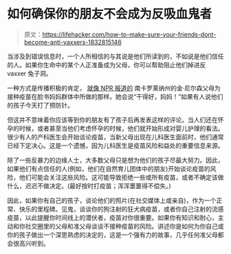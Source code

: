 # 如何确保你的朋友不会成为反吸血鬼者

> 原文：<https://lifehacker.com/how-to-make-sure-your-friends-dont-become-anti-vaxxers-1832815146>

当涉及到错误信息时，一个人所相信的与其说是他们所读到的，不如说是他们信任的人。如果你生命中的某个人正准备成为父母，你可以帮助阻止他们掉进反 vaxxer 兔子洞。



一种方式是传播积极的肯定， [就像 NPR 报道的](https://www.npr.org/sections/health-shots/2019/02/20/696259456/a-parent-to-parent-campaign-to-get-vaccine-rates-up) 南卡罗莱纳州的金·尼尔森父母为接种疫苗在脸书妈妈群体中所做的那样。她会说“干得好，妈妈！”如果有人说他们的孩子今天打了预防针。

但这并不意味着你应该等到你的朋友有了孩子后再发表这样的评论。当人们还在怀孕的时候，或者甚至当他们考虑怀孕的时候，他们就开始形成对婴儿护理的看法。很少有人的产科医生会开始谈论疫苗，当新父母出现在儿科医生面前时，他们通常已经下定决心。这是一个遗憾，因为儿科医生是疫苗风险和益处的重要信息来源。

除了一些反暴力的边缘人士，大多数父母只是想为他们的孩子尽最大努力。因此，如果他们有点信任的人(例如，他们在自然育儿团体中的朋友)开始谈论疫苗的风险，他们可能会关注这些风险。这可能导致拒绝一些或所有疫苗，或者不确定该做什么，迟迟不做决定。(最好按时打疫苗；浑浑噩噩得不偿失。)

因此，如果你有自己的孩子，谈论他们的照片(在社交媒体上或亲自)，作为一个正常、快乐的里程碑。见鬼，谈谈你的狗注射的狂犬病疫苗，或者你自己注射的流感疫苗，以此提醒你时间线上的潜伏者，疫苗对你很重要。如果你有知识和耐心，主动和你社交圈里的父母和准父母谈谈不接种疫苗的风险。讲述你是如何为你自己或你的孩子做出一个深思熟虑的决定的，这是一个强有力的故事，几乎任何准父母都会很高兴听到。